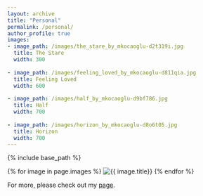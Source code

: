```yaml
---
layout: archive
title: "Personal"
permalink: /personal/
author_profile: true
images:
- image_path: /images/the_stare_by_mkocaoglu-d2t319i.jpg
  title: The Stare
  width: 300
  
- image_path: /images/feeling_loved_by_mkocaoglu-d811qia.jpg
  title: Feeling Loved
  width: 600
  
- image_path: /images/half_by_mkocaoglu-d9bf786.jpg
  title: Half
  width: 700
  
- image_path: /images/horizon_by_mkocaoglu-d8o6t05.jpg
  title: Horizon
  width: 700
---
```


{% include base_path %}

<p float="left">
    {% for image in page.images %}
    <img src="{{ image.image_path }}" alt="{{ image.title}}" width="{{ image.width}}"/>
  {% endfor %}
</p>

For more, please check out my [page](https://www.deviantart.com/mkocaoglu). 
